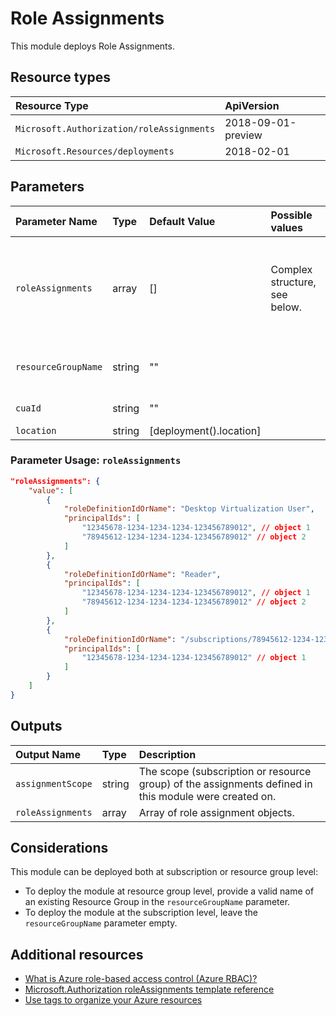 # Role Assignments

This module deploys Role Assignments.

## Resource types

|Resource Type|ApiVersion|
|:--|:--|
|`Microsoft.Authorization/roleAssignments`|2018-09-01-preview|
|`Microsoft.Resources/deployments`|2018-02-01|

## Parameters

| Parameter Name | Type | Default Value | Possible values | Description |
| :-             | :-   | :-            | :-              | :-          |
| `roleAssignments` | array | [] | Complex structure, see below. | Optional. Array of role assignment objects that contain the 'roleDefinitionIdOrName' and 'principalIds' to define RBAC role assignments on this resource. In the roleDefinitionIdOrName attribute, you can provide either the display name of the role definition, or it's fully qualified ID in the following format: '/providers/Microsoft.Authorization/roleDefinitions/c2f4ef07-c644-48eb-af81-4b1b4947fb11'
| `resourceGroupName` | string | "" | | Optional. Name of the Resource Group to deploy the custom role in. If no Resource Group name is provided, the module deploys at subscription level, therefore registers the custom RBAC role definition in the subscription.
| `cuaId` | string | "" | | Optional. Customer Usage Attribution id (GUID). This GUID must be previously registered |
| `location` | string | [deployment().location] | | Optional. Location for all resources. |

### Parameter Usage: `roleAssignments`

```json
"roleAssignments": {
    "value": [
        {
            "roleDefinitionIdOrName": "Desktop Virtualization User",
            "principalIds": [
                "12345678-1234-1234-1234-123456789012", // object 1
                "78945612-1234-1234-1234-123456789012" // object 2
            ]
        },
        {
            "roleDefinitionIdOrName": "Reader",
            "principalIds": [
                "12345678-1234-1234-1234-123456789012", // object 1
                "78945612-1234-1234-1234-123456789012" // object 2
            ]
        },
        {
            "roleDefinitionIdOrName": "/subscriptions/78945612-1234-1234-1234-123456789012/providers/Microsoft.Authorization/roleDefinitions/c2f4ef07-c644-48eb-af81-4b1b4947fb11",
            "principalIds": [
                "12345678-1234-1234-1234-123456789012" // object 1
            ]
        }
    ]
}
```

## Outputs

| Output Name | Type | Description |
| :-- | :-- | :-- |
| `assignmentScope` | string | The scope (subscription or resource group) of the assignments defined in this module were created on. |
| `roleAssignments` | array | Array of role assignment objects. |

## Considerations

This module can be deployed both at subscription or resource group level:

- To deploy the module at resource group level, provide a valid name of an existing Resource Group in the `resourceGroupName` parameter.
- To deploy the module at the subscription level, leave the `resourceGroupName` parameter empty.

## Additional resources

- [What is Azure role-based access control (Azure RBAC)?](https://docs.microsoft.com/en-us/azure/role-based-access-control/overview)
- [Microsoft.Authorization roleAssignments template reference](https://docs.microsoft.com/en-us/azure/templates/microsoft.authorization/2018-09-01-preview/roleassignments)
- [Use tags to organize your Azure resources](https://docs.microsoft.com/en-us/azure/azure-resource-manager/resource-group-using-tags)